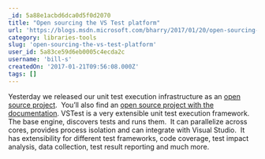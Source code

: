 ```yaml
---
_id: 5a88e1acbd6dca0d5f0d2070
title: "Open sourcing the VS Test platform"
url: 'https://blogs.msdn.microsoft.com/bharry/2017/01/20/open-sourcing-the-vs-test-platform/'
category: libraries-tools
slug: 'open-sourcing-the-vs-test-platform'
user_id: 5a83ce59d6eb0005c4ecda2c
username: 'bill-s'
createdOn: '2017-01-21T09:56:08.000Z'
tags: []
---
```


Yesterday we released our unit test execution infrastructure as an <a href="https://github.com/Microsoft/vstest">open source project</a>.  You’ll also find an <a href="https://github.com/Microsoft/vstest-docs">open source project with the documentation</a>. VSTest is a very extensible unit test execution framework.  The base engine, discovers tests and runs them.  It can parallelize across cores, provides process isolation and can integrate with Visual Studio.  It has extensibility for different test frameworks, code coverage, test impact analysis, data collection, test result reporting and much more.
